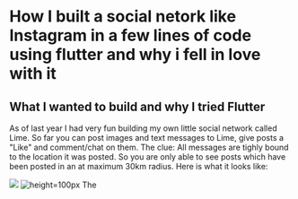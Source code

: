 # How I built a social netork like Instagram in a few lines of code using flutter and why i fell in love with it
## What I wanted to build and why I tried Flutter
As of last year I had very fun building my own little social network called Lime. So far you can post images and text messages  to Lime, give posts a "Like" and comment/chat on them. The clue: All messages are tighly bound to the location it was posted. So you are only able to see posts which have been posted in an at maximum 30km radius. Here is what it looks like:

![](https://github.com/fablue/building-a-social-network-with-flutter/blob/master/lime-preview.gif?raw=true)
![height=100px](https://github.com/fablue/building-a-social-network-with-flutter/blob/master/lime-preview.png?raw=true)
The 
